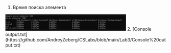 1. Время поиска элемента
<img src="https://github.com/AndreyZeberg/CSLabs/blob/main/Lab3/%D0%92%D1%80%D0%B5%D0%BC%D1%8F%20%D0%BF%D0%BE%D0%B8%D1%81%D0%BA%D0%B0%20%D1%8D%D0%BB%D0%B5%D0%BC%D0%B5%D0%BD%D1%82%D0%B0.png" width=75% height=75%>
2. [Console output.txt](https://github.com/AndreyZeberg/CSLabs/blob/main/Lab3/Console%20output.txt)
